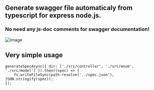## Generate swagger file automaticaly from typescript for express node.js.
### No need any js-doc comments for swagger documentation!
![image](https://user-images.githubusercontent.com/10614750/230362209-c70a62e4-02aa-4d02-a405-2c665d71b3ff.png)

## Very simple usage
```
generateSpecAsync({ dir: ['./src/controller', './src/enum', './src/model'] }).then((spec) => {
    fs.writeFileSync(path.resolve('../spec.json'), JSON.stringify(spec));
});
```


